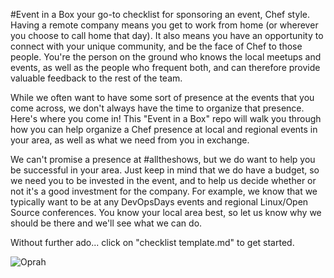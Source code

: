 #Event in a Box
your go-to checklist for sponsoring an event, Chef style.
Having a remote company means you get to work from home (or wherever you choose to call home that day). It also means you have an opportunity to connect with your unique community, and be the face of Chef to those people. You're the person on the ground who knows the local meetups and events, as well as the people who frequent both, and can therefore provide valuable feedback to the rest of the team.

While we often want to have some sort of presence at the events that you come across, we don't always have the time to organize that presence. Here's where you come in! This "Event in a Box" repo will walk you through how you can help organize a Chef presence at local and regional events in your area, as well as what we need from you in exchange.

We can't promise a presence at #alltheshows, but we do want to help you be successful in your area. Just keep in mind that we do have a budget, so we need you to be invested in the event, and to help us decide whether or not it's a good investment for the company. For example, we know that we typically want to be at any DevOpsDays events and regional Linux/Open Source conferences. You know your local area best, so let us know why we should be there and we'll see what we can do.

Without further ado... click on "checklist template.md" to get started.

![Oprah](http://cdn.meme.am/instances/500x/63091256.jpg)
